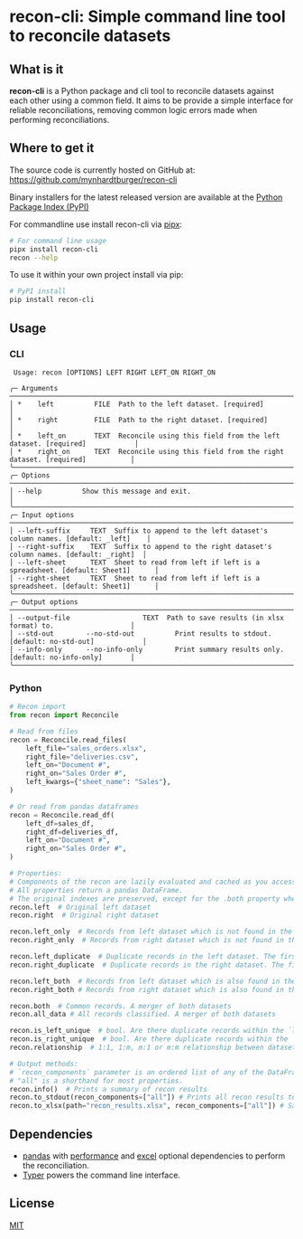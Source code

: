 # recon-cli: Simple command line tool to reconcile datasets

## What is it

**recon-cli** is a Python package and cli tool to reconcile datasets against each other using a common field. It aims to be provide a simple interface for reliable reconciliations, removing common logic errors made when performing reconciliations.

## Where to get it

The source code is currently hosted on GitHub at: https://github.com/mynhardtburger/recon-cli

Binary installers for the latest released version are available at the [Python
Package Index (PyPI)](https://pypi.org/project/recon-cli)

For commandline use install recon-cli via [pipx](https://pypa.github.io/pipx/):

```sh
# For command line usage
pipx install recon-cli
recon --help
```

To use it within your own project install via pip:
```sh
# PyPI install
pip install recon-cli
```

## Usage

### CLI

```plaintext
 Usage: recon [OPTIONS] LEFT RIGHT LEFT_ON RIGHT_ON

╭─ Arguments ──────────────────────────────────────────────────────────────────────────────────────╮
│ *    left          FILE  Path to the left dataset. [required]                                    │
│ *    right         FILE  Path to the right dataset. [required]                                   │
│ *    left_on       TEXT  Reconcile using this field from the left dataset. [required]            │
│ *    right_on      TEXT  Reconcile using this field from the right dataset. [required]           │
╰──────────────────────────────────────────────────────────────────────────────────────────────────╯
╭─ Options ────────────────────────────────────────────────────────────────────────────────────────╮
│ --help          Show this message and exit.                                                      │
╰──────────────────────────────────────────────────────────────────────────────────────────────────╯
╭─ Input options ──────────────────────────────────────────────────────────────────────────────────╮
│ --left-suffix     TEXT  Suffix to append to the left dataset's column names. [default: _left]    │
│ --right-suffix    TEXT  Suffix to append to the right dataset's column names. [default: _right]  │
│ --left-sheet      TEXT  Sheet to read from left if left is a spreadsheet. [default: Sheet1]      │
│ --right-sheet     TEXT  Sheet to read from left if left is a spreadsheet. [default: Sheet1]      │
╰──────────────────────────────────────────────────────────────────────────────────────────────────╯
╭─ Output options ─────────────────────────────────────────────────────────────────────────────────╮
│ --output-file                  TEXT  Path to save results (in xlsx format) to.                   │
│ --std-out        --no-std-out          Print results to stdout. [default: no-std-out]            │
│ --info-only      --no-info-only        Print summary results only. [default: no-info-only]       │
╰──────────────────────────────────────────────────────────────────────────────────────────────────╯
```

### Python

```python
# Recon import
from recon import Reconcile

# Read from files
recon = Reconcile.read_files(
    left_file="sales_orders.xlsx",
    right_file="deliveries.csv",
    left_on="Document #",
    right_on="Sales Order #",
    left_kwargs={"sheet_name": "Sales"},
)

# Or read from pandas dataframes
recon = Reconcile.read_df(
    left_df=sales_df,
    right_df=deliveries_df,
    left_on="Document #",
    right_on="Sales Order #",
)

# Properties:
# Components of the recon are lazily evaluated and cached as you access the relevant properties.
# All properties return a pandas DataFrame.
# The original indexes are preserved, except for the .both property where the original indexes are columns.
recon.left  # Original left dataset
recon.right  # Original right dataset

recon.left_only  # Records from left dataset which is not found in the right dataset.
recon.right_only  # Records from right dataset which is not found in the left dataset.

recon.left_duplicate  # Duplicate records in the left dataset. The first record is not listed.
recon.right_duplicate  # Duplicate records in the right dataset. The first record is not listed.

recon.left_both  # Records from left dataset which is also found in the right dataset.
recon.right_both # Records from right dataset which is also found in the left dataset.

recon.both  # Common records. A merger of both datasets
recon.all_data # All records classified. A merger of both datasets

recon.is_left_unique  # bool. Are there duplicate records within the `left_on` field?
recon.is_right_unique  # bool. Are there duplicate records within the `right_on` field?
recon.relationship  # 1:1, 1:m, m:1 or m:m relationship between datasets

# Output methods:
# `recon_components` parameter is an ordered list of any of the DataFrame property names.
# "all" is a shorthand for most properties.
recon.info()  # Prints a summary of recon results
recon.to_stdout(recon_components=["all"]) # Prints all recon results to console
recon.to_xlsx(path="recon_results.xlsx", recon_components=["all"]) # Saves all recon results to xlsx
```

## Dependencies

- [pandas](https://pandas.pydata.org/pandas-docs/stable/getting_started/install.html#required-dependencies) with [performance](https://pandas.pydata.org/pandas-docs/stable/getting_started/install.html#performance-dependencies-recommended) and [excel](https://pandas.pydata.org/pandas-docs/stable/getting_started/install.html#excel-files) optional dependencies to perform the reconciliation.
- [Typer](https://typer.tiangolo.com/) powers the command line interface.

## License

[MIT](LICENSE)
